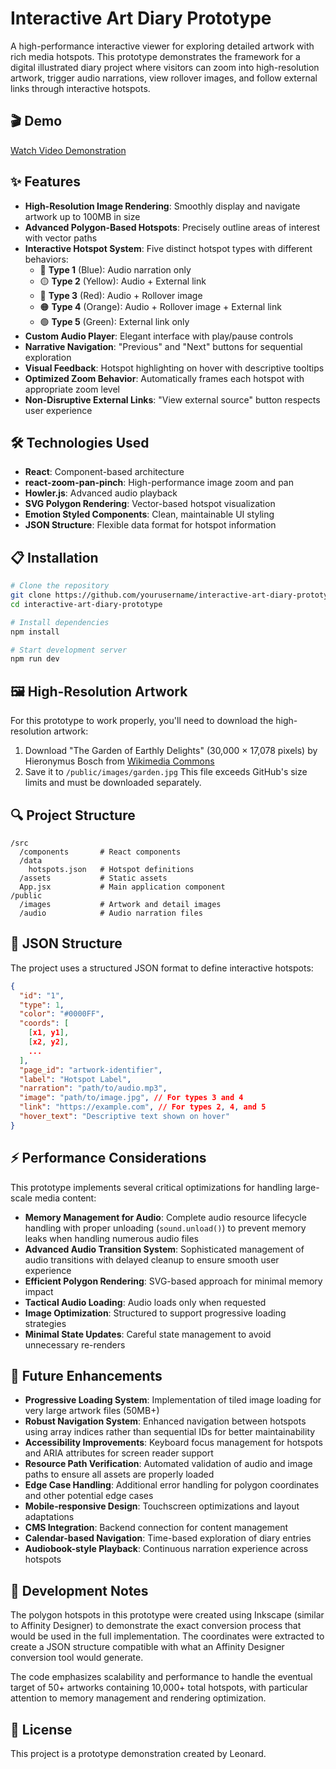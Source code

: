 # Interactive Art Diary Prototype

A high-performance interactive viewer for exploring detailed artwork with rich media hotspots. This prototype demonstrates the framework for a digital illustrated diary project where visitors can zoom into high-resolution artwork, trigger audio narrations, view rollover images, and follow external links through interactive hotspots.

## 🎬 Demo

[Watch Video Demonstration](https://youtu.be/kMz_AXEsem4)

## ✨ Features

- **High-Resolution Image Rendering**: Smoothly display and navigate artwork up to 100MB in size
- **Advanced Polygon-Based Hotspots**: Precisely outline areas of interest with vector paths
- **Interactive Hotspot System**: Five distinct hotspot types with different behaviors:
  - 🔵 **Type 1** (Blue): Audio narration only
  - 🟡 **Type 2** (Yellow): Audio + External link
  - 🔴 **Type 3** (Red): Audio + Rollover image
  - 🟠 **Type 4** (Orange): Audio + Rollover image + External link
  - 🟢 **Type 5** (Green): External link only
- **Custom Audio Player**: Elegant interface with play/pause controls
- **Narrative Navigation**: "Previous" and "Next" buttons for sequential exploration
- **Visual Feedback**: Hotspot highlighting on hover with descriptive tooltips
- **Optimized Zoom Behavior**: Automatically frames each hotspot with appropriate zoom level
- **Non-Disruptive External Links**: "View external source" button respects user experience

## 🛠️ Technologies Used

- **React**: Component-based architecture
- **react-zoom-pan-pinch**: High-performance image zoom and pan
- **Howler.js**: Advanced audio playback
- **SVG Polygon Rendering**: Vector-based hotspot visualization
- **Emotion Styled Components**: Clean, maintainable UI styling
- **JSON Structure**: Flexible data format for hotspot information

## 📋 Installation

```bash
# Clone the repository
git clone https://github.com/yourusername/interactive-art-diary-prototype.git
cd interactive-art-diary-prototype

# Install dependencies
npm install

# Start development server
npm run dev
```

## 🖼️ High-Resolution Artwork
For this prototype to work properly, you'll need to download the high-resolution artwork:
1. Download "The Garden of Earthly Delights" (30,000 × 17,078 pixels) by Hieronymus Bosch from [Wikimedia Commons](https://commons.wikimedia.org/wiki/File:The_Garden_of_Earthly_Delights_by_Bosch_High_Resolution.jpg)
2. Save it to `/public/images/garden.jpg`
This file exceeds GitHub's size limits and must be downloaded separately.

## 🔍 Project Structure

```
/src
  /components       # React components
  /data
    hotspots.json   # Hotspot definitions
  /assets           # Static assets
  App.jsx           # Main application component
/public
  /images           # Artwork and detail images
  /audio            # Audio narration files
```

## 📄 JSON Structure

The project uses a structured JSON format to define interactive hotspots:

```json
{
  "id": "1",
  "type": 1,
  "color": "#0000FF",
  "coords": [
    [x1, y1],
    [x2, y2],
    ...
  ],
  "page_id": "artwork-identifier",
  "label": "Hotspot Label",
  "narration": "path/to/audio.mp3",
  "image": "path/to/image.jpg", // For types 3 and 4
  "link": "https://example.com", // For types 2, 4, and 5
  "hover_text": "Descriptive text shown on hover"
}
```

## ⚡ Performance Considerations

This prototype implements several critical optimizations for handling large-scale media content:

- **Memory Management for Audio**: Complete audio resource lifecycle handling with proper unloading (`sound.unload()`) to prevent memory leaks when handling numerous audio files
- **Advanced Audio Transition System**: Sophisticated management of audio transitions with delayed cleanup to ensure smooth user experience
- **Efficient Polygon Rendering**: SVG-based approach for minimal memory impact
- **Tactical Audio Loading**: Audio loads only when requested
- **Image Optimization**: Structured to support progressive loading strategies
- **Minimal State Updates**: Careful state management to avoid unnecessary re-renders

## 🔮 Future Enhancements

- **Progressive Loading System**: Implementation of tiled image loading for very large artwork files (50MB+)
- **Robust Navigation System**: Enhanced navigation between hotspots using array indices rather than sequential IDs for better maintainability
- **Accessibility Improvements**: Keyboard focus management for hotspots and ARIA attributes for screen reader support
- **Resource Path Verification**: Automated validation of audio and image paths to ensure all assets are properly loaded
- **Edge Case Handling**: Additional error handling for polygon coordinates and other potential edge cases
- **Mobile-responsive Design**: Touchscreen optimizations and layout adaptations
- **CMS Integration**: Backend connection for content management
- **Calendar-based Navigation**: Time-based exploration of diary entries
- **Audiobook-style Playback**: Continuous narration experience across hotspots

## 📝 Development Notes

The polygon hotspots in this prototype were created using Inkscape (similar to Affinity Designer) to demonstrate the exact conversion process that would be used in the full implementation. The coordinates were extracted to create a JSON structure compatible with what an Affinity Designer conversion tool would generate.

The code emphasizes scalability and performance to handle the eventual target of 50+ artworks containing 10,000+ total hotspots, with particular attention to memory management and rendering optimization.

## 📜 License

This project is a prototype demonstration created by Leonard.

